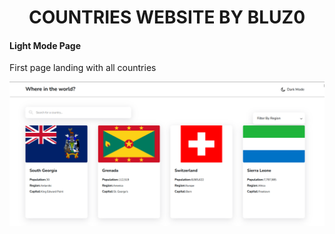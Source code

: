 <h1 align="center">COUNTRIES WEBSITE BY BLUZ0</h1>

#### Light Mode Page
<p>First page landing with all countries</p>
<img src="images/thing1.png">
